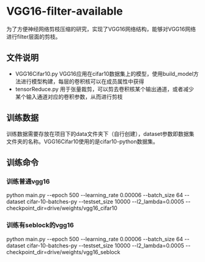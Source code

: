 # VGG16-filter-available
为了方便神经网络剪枝压缩的研究，实现了VGG16网络结构，能够对VGG16网络进行filter层面的剪枝。

## 文件说明
- VGG16Cifar10.py VGG16应用在cifar10数据集上的模型，使用build_model方法进行模型构建，每层的卷积核可以在成员属性中获得
- tensorReduce.py 用于张量裁剪，可以剪去卷积核某个输出通道，或者减少某个输入通道对应的卷积参数，从而进行剪枝

## 训练数据
训练数据需要存放在项目下的data文件夹下（自行创建），dataset参数即数据集文件夹的名称。VGG16Cifar10使用的是cifar10-python数据集。

## 训练命令
### 训练普通vgg16
python main.py --epoch 500 --learning_rate 0.00006 --batch_size 64 --dataset cifar-10-batches-py --testset_size 10000 --l2_lambda=0.0005 --checkpoint_dir=drive/weights/vgg16_cifar10

### 训练有seblock的vgg16
python main.py --epoch 500 --learning_rate 0.00006 --batch_size 64 --dataset cifar-10-batches-py --testset_size 10000 --l2_lambda=0.0005 --checkpoint_dir=drive/weights/vgg16_seblock

